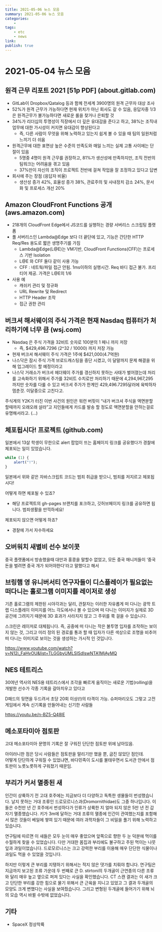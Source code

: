 ```yaml
---
title: 2021-05-06 뉴스 모음
summary: 2021-05-06 뉴스 모음
categories:
    - 
tags:
    - etc
    - news
link: 
publish: true
---
```


# 2021-05-04 뉴스 모음

## 원격 근무 리포트 2021 [51p PDF] (about.gitlab.com)

- GitLab이 Dropbox/Qatalog 등과 함께 전세계 3900명의 원격 근무자 대상 조사
- 52%가 원격 근무가 가능하다면 현재 위치가 아닌 회사도 갈 수 있음, 응답자중 1/3은 원격근무가 불가능하다면 새로운 롤을 찾거나 은퇴할 것
- 34%가 리더십의 투명성이 직장에서 더 깊은 유대감을 준다고 하고, 38%는 조직내 업무에 대한 가시성이 커지면 유대감이 향상된다고
  - 즉, 다른 사람이 무엇을 위해 노력하고 있는지 쉽게 볼 수 있을 때 팀의 일원처럼 느끼기 더 쉬움
- 원격근무에 대한 표면상 높은 수준의 만족도와 매일 느끼는 실제 고통 사이에는 단절이 있음
  - 5명중 4명이 원격 근무를 권장하고, 81%가 생산성에 만족하지만, 조직 전반의 팀워크는 어려움을 겪고 있음
  - 37%만이 자신의 조직이 프로젝트 전반에 걸쳐 작업을 잘 조정하고 있다고 답변
- 회사에 주는 장점 (응답자 비율)
  - 생산성 증가 42%, 효율성 증가 38%, 관료주의 및 사내정치 감소 24%, 문서화 및 프로세스 개선 20%

## Amazon CloudFront Functions 공개 (aws.amazon.com)

- 218개의 CloudFront Edge에서 JS코드를 실행하는 경량 서버리스 스크립팅 플랫폼
- 풀 서버리스인 Lambda@Edge 보다 더 끝단에 있고, 기능은 간단한 HTTP Req/Res 용도로 짧은 생명주기를 가짐
  - Lambda@Edge(L@E)는 VM기반, CloudFront Functions(CFF)는 프로세스 기반 Isolation
  - L@E 와 CFF 둘다 같이 사용 가능
  - CFF : 네트웍/파일 접근 안됨. 1ms이하의 실행시간. Req 바디 접근 불가. 프리티어 제공. 가격은 L@E의 1/6
- 사용 예
  - 캐쉬키 관리 및 정규화
  - URL Rewrite 및 Redirect
  - HTTP Header 조작
  - 접근 권한 관리

## 버크셔 해서웨이의 주식 가격은 현재 Nasdaq 컴퓨터가 처리하기에 너무 큼 (wsj.com)

- Nasdaq 은 주식 가격을 32비트 숫자로 100분의 1 페니 까지 저장
  - 즉, $429,496.7296 (2^32 / 10000) 까지 저장 가능
- 현재 버크셔 해서웨이 주식 가격은 1주에 $421,000(4.7억원)
- 나스닥은 잠시 주식 가격 브로드캐스팅을 중단 시켰고, 이 달말까지 문제 해결을 위해 업그레이드 할 예정이라고
- 나스닥 거래소가 버크셔 헤더웨이 주가를 갱신하지 못하는 사태가 벌어졌는데 처리를 고속화하기 위해서 주가를 32비트 수치로만 처리하기 때문에 4,294,967,295 까지만 숫자를 다룰 수 있고 버크셔 주가가 한계인 429,496.7295달러에 육박하자 멈춘것. 이달중으로 고친다고.

주식계의 Y2K가 터진 이번 사건의 원인은 워런 버핏이 “내가 버크셔 주식을 액면분할 할때까지 오래오래 살라”고 지인들에게 카드를 발송 할 정도로 액면분할을 안하는걸로 유명해서라고. (…)

## 체포됩시다! 프로젝트 (github.com)

일본에서 13살 학생이 무한으로 alert 팝업이 뜨는 홈페이지 링크를 공유했다가 경찰에 체포되는 일이 있었습니다.

```javascript
while (1) {
    alert("!");
}
```

일본에서 위와 같은 자바스크립트 코드는 범죄 취급을 받으니, 범죄를 저지르고 체포됩시다!

어떻게 하면 체포될 수 있죠?

- 해당 프로젝트의 gh-pages 브랜치를 포크하고, 깃허브페이지 링크를 공유하면 됩니다. 범죄생활을 만끽하세요!

체포되지 않으면 어떻게 하죠?

- 경찰에 가서 자수하세요

## 오버워치 새별비 선수 보이콧 

중국 플랫폼에서 방송했을때 대만과 홍콩을 말할수 없었고, 모든 중국 매니저들이 ‘중국 돈을 벌려면 중국 개가 되어야한다’라고 말했다고 해서

## 브링햄 영 유니버서티 연구자들이 디스플레이가 필요없는 떠다니는 홀로그램 이미지를 레이저로 생성

기존 홀로그램의 제한된 시야각과는 달리, 관찰자는 이러한 자유롭게 떠 다니는 광학 트랩 디스플레이 이미지를 어느 각도에서나 볼 수 있으며 떠 다니는 이미지가 실제로 3D 공간에 그려지기 때문에 3D 효과가 사라지지 않고 그 주위를 쭉 걸을 수 있습니다.

스크린은 레이저로 대체됩니다. 즉, 공중에 떠 다니는 작은 불투명 입자를 조작하는 보이지 않는 것, 그리고 미리 정의 된 경로를 통과 할 때 입자가 다른 색상으로 조명을 비추어 떠 다니는 이미지로 보이는 것을 생성하는 가시적 인 것입니다.

<https://www.youtube.com/watch?v=N12i_FaHvOU&list=TLGGbyUMLSISdIswNTA1MjAyMQ>

## NES 테트리스

30여년 역사의 NES용 테트리스에서 조각을 빠르게 움직이는 새로운 기법(rolling)을 개발한 선수가 각종 기록을 갈아치우고 있다고

D패드의 뒷면을 두드려서 초당 20회 이상(!)의 타격이 가능. 슈퍼마리오도 그렇고 고전 게임에서 계속 신기록을 만들어내는 신기한 사람들

<https://youtu.be/n-BZ5-Q48lE>

## 메소포타미아 점토판

고대 메소포타미아 문명의 기록은 잘 구워진 단단한 점토판 위에 남아있음.

아이러니한 점은 당시 사람들은 점토판을 말리기만 했을 뿐, 굽진 않았단 점인데.  
어떻게 단단하게 구워질 수 있었냐면, 바다민족이 도시를 불태우면서 도서관 안에서 점토판이 노릇노릇하게 구워졌기 때문임.

## 부리가 커서 멸종된 새

인간이 상륙하기 전 고대 호주에는 지금보다 더 다양하고 독특한 생물들이 번성했습니다. 날지 못하는 거대 조류인 드로모르니스과(Dromornithidae)도 그중 하나입니다. 이들은 수천만 년 간 호주에서 번성하다가 인류가 상륙한 지 얼마 되지 않은 5만 년 전 갑자기 멸종했습니다. 키가 3m에 달하는 거대 조류의 멸종에 인간이 관여했는지를 포함해서 많은 것들이 베일에 쌓여 있기 때문에 여러 과학자들이 그 비밀을 풀기 위해 노력하고 있습니다.

연구팀에 따르면 이 새들은 모두 눈이 매우 좋았으며 앞쪽으로 향한 두 눈 덕분에 먹이를 수월하게 찾을 수 있었습니다. 다만 거대한 몸집과 부리에도 불구하고 주된 먹이는 나뭇잎과 과일이었습니다. 드로모르니스는 크고 강력한 부리를 이용해 매우 단단한 식물이나 과일도 먹을 수 있었을 것입니다.

하지만 이렇게 큰 부리를 지탱하기 위해서는 적지 않은 댓가를 치뤄야 합니다. 연구팀은 지금까지 보고된 조류 가운데 두 번째로 큰 D. stirtoni의 두개골이 근연종의 다른 조류와 달리 매우 높고 옆으로 퍼져 있다는 사실을 확인했습니다. CT 스캔 결과는 이 새가 크고 단단한 부리를 강한 힘으로 물기 위해서 큰 근육을 지니고 있었고 그 결과 두개골의 모양도 크게 변했다는 사실을 보여줬습니다. 그리고 변형된 두개골에 들어가기 위해 뇌의 모습 역시 바뀔 수밖에 없었습니다.

## 기타

- SpaceX 정상착륙
